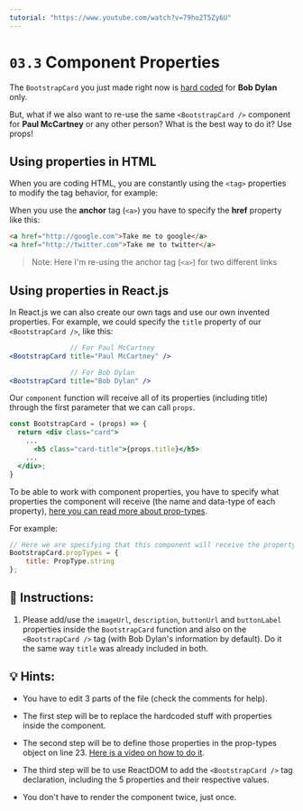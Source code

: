 ```yaml
---
tutorial: "https://www.youtube.com/watch?v=79ho2T5Zy6U"
---
```


# `03.3` Component Properties

The `BootstrapCard` you just made right now is [hard coded](https://en.wikipedia.org/wiki/Hard_coding) for **Bob Dylan** only.

But, what if we also want to re-use the same `<BootstrapCard />` component for **Paul McCartney** or any other person? What is the best way to do it? Use props!

## Using properties in HTML

When you are coding HTML, you are constantly using the `<tag>` properties to modify the tag behavior, for example: 

When you use the **anchor** tag (`<a>`) you have to specify the **href** property like this:

```html
<a href="http://google.com">Take me to google</a>
<a href="http://twitter.com">Take me to twitter</a>
```

> Note: Here I'm re-using the anchor tag (`<a>`) for two different links

## Using properties in React.js

In React.js we can also create our own tags and use our own invented properties. For example, we could specify the `title` property of our `<BootstrapCard />`, like this:

```jsx
               // For Paul McCartney
<BootstrapCard title="Paul McCartney" />

               // For Bob Dylan
<BootstrapCard title="Bob Dylan" />
```

Our `component` function will receive all of its properties (including title) through the first parameter that we can call `props`.

```jsx
const BootstrapCard = (props) => {
  return <div class="card">
    ...
      <h5 class="card-title">{props.title}</h5>
    ...
  </div>;
}
```

To be able to work with component properties, you have to specify what properties the component will receive (the name and data-type of each property), [here you can read more about prop-types](https://reactjs.org/docs/typechecking-with-proptypes.html).

For example: 

```jsx
// Here we are specifying that this component will receive the property "title" and it will be a string.
BootstrapCard.propTypes = {
	title: PropType.string
};
```

## 📝 Instructions:

1. Please add/use the `imageUrl`, `description`, `buttonUrl` and `buttonLabel` properties inside the `BootstrapCard` function and also on the `<BootstrapCard />` tag (with Bob Dylan's information by default). Do it the same way `title` was already included in both.

## 💡 Hints:

+ You have to edit 3 parts of the file (check the comments for help).

+ The first step will be to replace the hardcoded stuff with properties inside the component.

+ The second step will be to define those properties in the prop-types object on line 23. [Here is a video on how to do it](https://www.youtube.com/watch?v=oty7VGcXK44).

+ The third step will be to use ReactDOM to add the `<BootstrapCard />` tag declaration, including the 5 properties and their respective values.

+ You don't have to render the component twice, just once.
